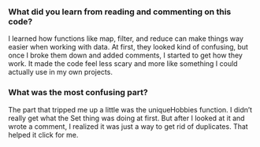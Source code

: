### What did you learn from reading and commenting on this code?

I learned how functions like map, filter, and reduce can make things way easier when working with data. At first, they looked kind of confusing, but once I broke them down and added comments, I started to get how they work. It made the code feel less scary and more like something I could actually use in my own projects.

### What was the most confusing part?

The part that tripped me up a little was the uniqueHobbies function. I didn’t really get what the Set thing was doing at first. But after I looked at it and wrote a comment, I realized it was just a way to get rid of duplicates. That helped it click for me.

